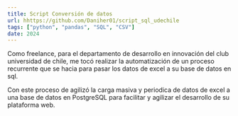```yaml
---
title: Script Conversión de datos
url: hhttps://github.com/Daniher01/script_sql_udechile
tags: ["python", "pandas", "SQL", "CSV"]
date: 2024
---
```


Como freelance, para el departamento de desarrollo en innovación del club universidad de chile, me tocó realizar la automatización de un proceso recurrente que se hacia para pasar los datos de excel a su base de datos en sql.

Con este proceso de agilizó la carga masiva y periodica de datos de excel a una base de datos en PostgreSQL para facilitar y agilizar el desarrollo de su plataforma web.
